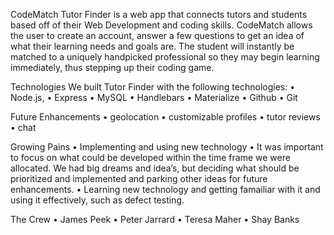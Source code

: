 CodeMatch 
Tutor Finder is a web app that connects tutors and students based off of their Web Development and coding skills. CodeMatch allows the user to create an account, answer a few questions to get an idea of what their learning needs and goals are. The student will instantly be matched to a uniquely handpicked professional so they may begin learning immediately, thus stepping up their coding game. 


Technologies
We built Tutor Finder with the following technologies:
•	Node.js,
•	Express
•	MySQL
•	Handlebars
•	Materialize
•	Github
•	Git

Future Enhancements
•	geolocation
•	customizable profiles
•	tutor reviews
•	chat

Growing Pains
•	Implementing and using new technology 
•	It was important to focus on what could be developed within the time frame we were allocated. We had big dreams and idea’s, but deciding  what should be prioritized and implemented and parking other ideas for future enhancements.
•	Learning new technology and getting famailiar with it and using it effectively, such as defect testing.


The Crew 
•	James Peek 
•	Peter Jarrard
•	Teresa Maher
•	Shay Banks 
